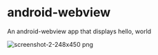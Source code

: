 # android-webview
An android-webview app that displays hello, world

![screenshot-2-248x450 png](https://user-images.githubusercontent.com/78744671/138655661-60fa8cd6-df21-491a-b514-020c85495ee8.jpg)
